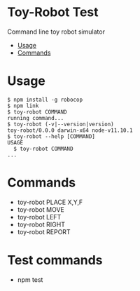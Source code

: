 # Toy-Robot Test

Command line toy robot simulator

- [Usage](#usage)
- [Commands](#commands)

# Usage

```sh-session
$ npm install -g robocop
$ npm link
$ toy-robot COMMAND
running command...
$ toy-robot (-v|--version|version)
toy-robot/0.0.0 darwin-x64 node-v11.10.1
$ toy-robot --help [COMMAND]
USAGE
  $ toy-robot COMMAND
...
```

# Commands

- toy-robot PLACE X,Y,F
- toy-robot MOVE
- toy-robot LEFT
- toy-robot RIGHT
- toy-robot REPORT

# Test commands

- npm test
